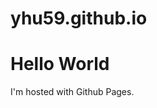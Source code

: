 # yhu59.github.io
<!DOCTYPE html>
<html>
<h1>Hello World </h1>
<p>I'm hosted with Github Pages. </p>
</body>
</html>
